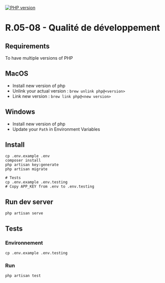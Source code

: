 <a href="https://www.php.net/releases/8.4/en.php"><img src="https://badgen.net/badge/PHP/v8.4/blue" alt="PHP version"></a>

# R.05-08 - Qualité de développement

## Requirements

To have multiple versions of PHP
## MacOS
- Install new version of php
- Unlink your actual version : `brew unlink php@<version>`
- Link new version : `brew link php@<new version>`
## Windows
- Install new version of php
- Update your `Path` in Environment Variables


## Install

```
cp .env.example .env
composer install
php artisan key:generate
php artisan migrate

# Tests
cp .env.example .env.testing
# Copy APP_KEY from .env to .env.testing
```

## Run dev server
```
php artisan serve
```

## Tests
### Environnement
```
cp .env.example .env.testing
```

### Run
```
php artisan test
```